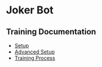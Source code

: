 # Joker Bot

## Training Documentation
* [Setup](https://github.com/jokio/joker-bot/wiki/Training-%7C-Basic-setup)
* [Advanced Setup](https://github.com/jokio/joker-bot/wiki/Training-%7C-Advanced-Setup)
* [Training Process](https://github.com/jokio/joker-bot/wiki/Training-%7C-Process)
